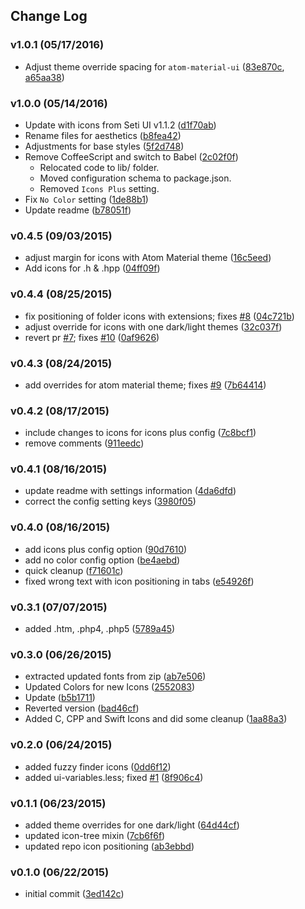 ## Change Log

### v1.0.1 (05/17/2016)
- Adjust theme override spacing for `atom-material-ui` ([83e870c](https://github.com/wyze/atom-seti-icons/commit/83e870cf58473f53db16cc44a3080d75603e3b2b), [a65aa38](https://github.com/wyze/atom-seti-icons/commit/a65aa38c424ac4b3102ec7eb6a5e141eaa740aa9))

### v1.0.0 (05/14/2016)
- Update with icons from Seti UI v1.1.2 ([d1f70ab](https://github.com/wyze/atom-seti-icons/commit/d1f70abce06b5c9e78e5a35d155865936642c2d4))
- Rename files for aesthetics ([b8fea42](https://github.com/wyze/atom-seti-icons/commit/b8fea4211ee1307e46d526dde3963af0e41fb30a))
- Adjustments for base styles ([5f2d748](https://github.com/wyze/atom-seti-icons/commit/5f2d7487571ae7ae3341dc72e613dde77bfe8d6b))
- Remove CoffeeScript and switch to Babel ([2c02f0f](https://github.com/wyze/atom-seti-icons/commit/2c02f0f8195626abf7fc5f8ca165a093ffd23d89))
  - Relocated code to lib/ folder.
  - Moved configuration schema to package.json.
  - Removed `Icons Plus` setting.
- Fix `No Color` setting ([1de88b1](https://github.com/wyze/atom-seti-icons/commit/1de88b144c2f1881ee92d43df6056bddf1a4b171))
- Update readme ([b78051f](https://github.com/wyze/atom-seti-icons/commit/b78051f065479aa506f9d063c8560a34358e76ab))

### v0.4.5 (09/03/2015)
- adjust margin for icons with Atom Material theme ([16c5eed](https://github.com/wyze/atom-seti-icons/commit/16c5eedd3691c27f07f056b00afba72d755c4261))
- Add icons for .h & .hpp ([04ff09f](https://github.com/wyze/atom-seti-icons/commit/04ff09fc70ab563910b7cdaedc68e4c72da98e9b))

### v0.4.4 (08/25/2015)
- fix positioning of folder icons with extensions; fixes [#8](https://github.com/wyze/atom-seti-icons/pull/8) ([04c721b](https://github.com/wyze/atom-seti-icons/commit/04c721ba8955d40d42eb490c14ec90a3ef2ce786))
- adjust override for icons with one dark/light themes ([32c037f](https://github.com/wyze/atom-seti-icons/commit/32c037fa94df3abf9af5f02514136f1690dc4bfe))
- revert pr [#7](https://github.com/wyze/atom-seti-icons/pull/7); fixes [#10](https://github.com/wyze/atom-seti-icons/pull/10) ([0af9626](https://github.com/wyze/atom-seti-icons/commit/0af96267e9c1ad8112fefbef2af67460d1c159f5))

### v0.4.3 (08/24/2015)
- add overrides for atom material theme; fixes [#9](https://github.com/wyze/atom-seti-icons/pull/9) ([7b64414](https://github.com/wyze/atom-seti-icons/commit/7b64414d42431fe132515ef000d9950c2aec6714))

### v0.4.2 (08/17/2015)
- include changes to icons for icons plus config ([7c8bcf1](https://github.com/wyze/atom-seti-icons/commit/7c8bcf1dcf79b837887b274594a9b3b24488980c))
- remove comments ([911eedc](https://github.com/wyze/atom-seti-icons/commit/911eedca717e9885d62a9eb594483c0a5c44891c))

### v0.4.1 (08/16/2015)
- update readme with settings information ([4da6dfd](https://github.com/wyze/atom-seti-icons/commit/4da6dfd885bf8d9c747737a43a9fc1f4fb306708))
- correct the config setting keys ([3980f05](https://github.com/wyze/atom-seti-icons/commit/3980f05fb56a3093a201bc9548e34a5f68e9edd2))

### v0.4.0 (08/16/2015)
- add icons plus config option ([90d7610](https://github.com/wyze/atom-seti-icons/commit/90d76101c688e648d2daf69940907fbbf17b7005))
- add no color config option ([be4aebd](https://github.com/wyze/atom-seti-icons/commit/be4aebd7490ac2ab1668cc4feea7a514b957fde9))
- quick cleanup ([f71601c](https://github.com/wyze/atom-seti-icons/commit/f71601c97887f2da4906d864282ca41be789996c))
- fixed wrong text with icon positioning in tabs ([e54926f](https://github.com/wyze/atom-seti-icons/commit/e54926fa9ce9bce9fbfd623efc9b4fe8d1413a46))

### v0.3.1 (07/07/2015)
- added .htm, .php4, .php5 ([5789a45](https://github.com/wyze/atom-seti-icons/commit/5789a45a798c293344a851430ccc8b1ea0e64074))

### v0.3.0 (06/26/2015)
- extracted updated fonts from zip ([ab7e506](https://github.com/wyze/atom-seti-icons/commit/ab7e506fae3c31801810a52be4e46e7f047888a9))
- Updated Colors for new Icons ([2552083](https://github.com/wyze/atom-seti-icons/commit/2552083bdca375dddd85d3b4f37c6c479fb5a574))
- Update ([b5b1711](https://github.com/wyze/atom-seti-icons/commit/b5b17115c7e39428a4da2ecc42260887dc03d9b6))
- Reverted version ([bad46cf](https://github.com/wyze/atom-seti-icons/commit/bad46cf787d89a8cc1670135ac05eca2b828a123))
- Added C, CPP and Swift Icons and did some cleanup ([1aa88a3](https://github.com/wyze/atom-seti-icons/commit/1aa88a3f745e1f549af34d675aec92ddff7162ac))

### v0.2.0 (06/24/2015)
- added fuzzy finder icons ([0dd6f12](https://github.com/wyze/atom-seti-icons/commit/0dd6f123b254fd14720f9b5e56825cd41b1f6e38))
- added ui-variables.less; fixed [#1](https://github.com/wyze/atom-seti-icons/pull/1) ([8f906c4](https://github.com/wyze/atom-seti-icons/commit/8f906c414a1757c344839264e130bd42abea07f0))

### v0.1.1 (06/23/2015)
- added theme overrides for one dark/light ([64d44cf](https://github.com/wyze/atom-seti-icons/commit/64d44cfc740e5696cc06c1fb66a5d5b8f2bc9f7b))
- updated icon-tree mixin ([7cb6f6f](https://github.com/wyze/atom-seti-icons/commit/7cb6f6f9fa74f7c313c47fee8bb2f70649d0e992))
- updated repo icon positioning ([ab3ebbd](https://github.com/wyze/atom-seti-icons/commit/ab3ebbd8faf9bbd65ac60767d5ad5213ec61f029))

### v0.1.0 (06/22/2015)
- initial commit ([3ed142c](https://github.com/wyze/atom-seti-icons/commit/3ed142c5f71f9e7806a933d6e940316f5a2f47e7))
